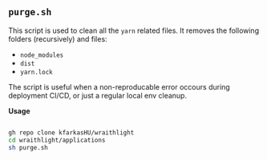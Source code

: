 ## `purge.sh`
This script is used to clean all the `yarn` related files.
It removes the following folders (recursively) and files:
* `node_modules`
* `dist`
* `yarn.lock`

The script is useful when a non-reproducable error occours during deployment CI/CD, or just a regular local env cleanup.

**Usage**
```sh

gh repo clone kfarkasHU/wraithlight
cd wraithlight/applications
sh purge.sh

```
